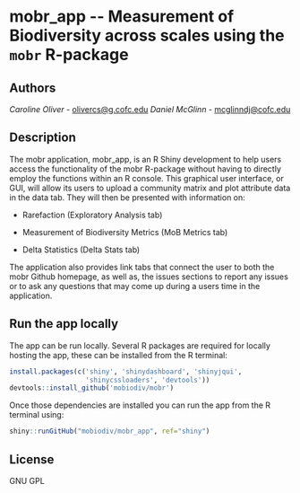 # **mobr_app** -- Measurement of Biodiversity across scales using the `mobr` R-package 

## Authors

*Caroline Oliver* - <olivercs@g.cofc.edu>
*Daniel McGlinn* - <mcglinndj@cofc.edu>


## Description

The mobr application, mobr_app, is an R Shiny development to help users access the functionality of the mobr R-package without having to directly employ the functions within an R console. This graphical user interface, or GUI, will allow its users to upload a community matrix and plot attribute data in the data tab. They will then be presented with information on:

* Rarefaction (Exploratory Analysis tab)

* Measurement of Biodiversity Metrics (MoB Metrics tab)

* Delta Statistics (Delta Stats tab)

The application also provides link tabs that connect the user to both the mobr Github homepage, as well as, the issues sections to report any issues or to ask any questions that may come up during a users time in the application.

## Run the app locally
The app can be run locally. Several R packages are required for locally hosting the app, these can be installed
from the R terminal:

```r
install.packages(c('shiny', 'shinydashboard', 'shinyjqui',
                   'shinycssloaders', 'devtools'))
devtools::install_github('mobiodiv/mobr')
```

Once those dependencies are installed you can run the app from the R terminal using:

```r
shiny::runGitHub("mobiodiv/mobr_app", ref="shiny")
```

## License

GNU GPL
